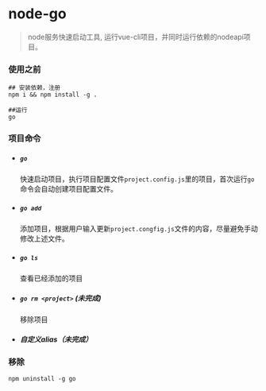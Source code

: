 # node-go

> node服务快速启动工具, 运行vue-cli项目，并同时运行依赖的nodeapi项目。



### 使用之前

```shell
## 安装依赖，注册
npm i && npm install -g .

##运行
go
```



### 项目命令

- ##### `go`

  快速启动项目，执行项目配置文件`project.config.js`里的项目，首次运行`go`命令会自动创建项目配置文件。

- ##### `go add`

  添加项目，根据用户输入更新`project.congfig.js`文件的内容，尽量避免手动修改上述文件。

- ##### `go ls`

  查看已经添加的项目

- ##### `go rm <project>` (未完成)

  移除项目

- ##### 自定义alias（未完成）



### 移除

```shell
npm uninstall -g go
```